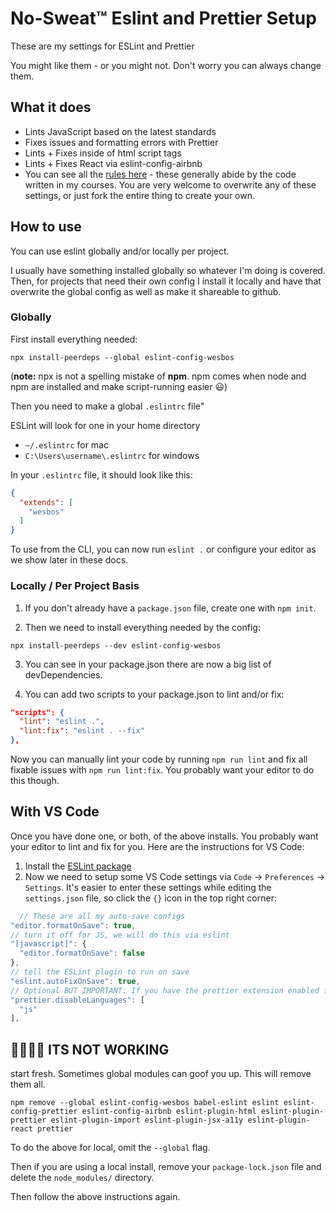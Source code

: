 # No-Sweat™ Eslint and Prettier Setup
These are my settings for ESLint and Prettier

You might like them - or you might not. Don't worry you can always change them.

## What it does
* Lints JavaScript based on the latest standards
* Fixes issues and formatting errors with Prettier
* Lints + Fixes inside of html script tags
* Lints + Fixes React via eslint-config-airbnb
* You can see all the [rules here](https://github.com/wesbos/eslint-config-wesbos/blob/master/.eslintrc.js) - these generally abide by the code written in my courses. You are very welcome to overwrite any of these settings, or just fork the entire thing to create your own.

## How to use

You can use eslint globally and/or locally per project.

I usually have something installed globally so whatever I'm doing is covered. Then, for projects that need their own config I install it locally and have that overwrite the global config as well as make it shareable to github.


### Globally

First install everything needed:

```
npx install-peerdeps --global eslint-config-wesbos
```
(**note:** npx is not a spelling mistake of **npm**. npm comes when node and npm are installed and make script-running easier 😃)

Then you need to make a global `.eslintrc` file"

ESLint will look for one in your home directory

* `~/.eslintrc` for mac
* `C:\Users\username\.eslintrc` for windows

In your `.eslintrc` file, it should look like this:

```json
{
  "extends": [
    "wesbos"
  ]
}
```

To use from the CLI, you can now run `eslint .` or configure your editor as we show later in these docs.

### Locally / Per Project Basis

1. If you don't already have a `package.json` file, create one with `npm init`.

2. Then we need to install everything needed by the config:

```
npx install-peerdeps --dev eslint-config-wesbos
```

3. You can see in your package.json there are now a big list of devDependencies.

4. You can add two scripts to your package.json to lint and/or fix:

```json
"scripts": {
  "lint": "eslint .",
  "lint:fix": "eslint . --fix"
},
```

Now you can manually lint your code by running `npm run lint` and fix all fixable issues with `npm run lint:fix`. You probably want your editor to do this though.

## With VS Code

Once you have done one, or both, of the above installs. You probably want your editor to lint and fix for you. Here are the instructions for VS Code:

1. Install the [ESLint package](https://marketplace.visualstudio.com/items?itemName=dbaeumer.vscode-eslint)
2. Now we need to setup some VS Code settings via `Code` → `Preferences` → `Settings`. It's easier to enter these settings while editing the `settings.json` file, so click the `{}` icon in the top right corner:
  ```js
    // These are all my auto-save configs
  "editor.formatOnSave": true,
  // turn it off for JS, we will do this via eslint
  "[javascript]": {
    "editor.formatOnSave": false
  },
  // tell the ESLint plugin to run on save
  "eslint.autoFixOnSave": true,
  // Optional BUT IMPORTANT: If you have the prettier extension enabled for other languages like CSS and HTML, turn it off for JS since we are doing it through Eslint already
  "prettier.disableLanguages": [
    "js"
  ],
  ```

## 🤬🤬🤬🤬 ITS NOT WORKING

start fresh. Sometimes global modules can goof you up. This will remove them all.

```
npm remove --global eslint-config-wesbos babel-eslint eslint eslint-config-prettier eslint-config-airbnb eslint-plugin-html eslint-plugin-prettier eslint-plugin-import eslint-plugin-jsx-a11y eslint-plugin-react prettier
```

To do the above for local, omit the `--global` flag.

Then if you are using a local install, remove your `package-lock.json` file and delete the `node_modules/` directory.

Then follow the above instructions again.
